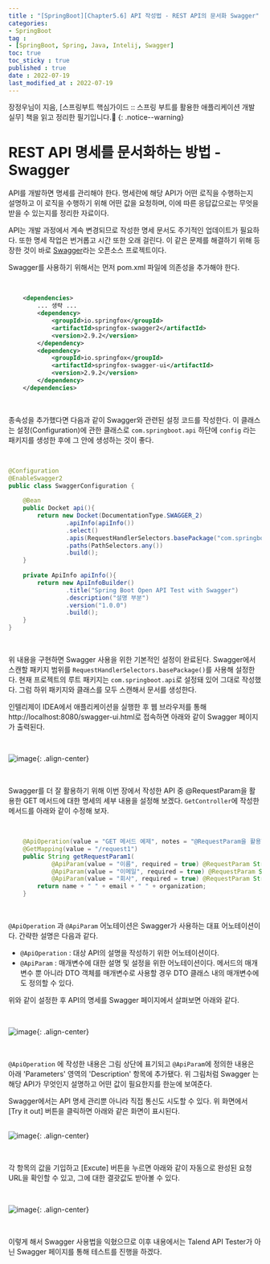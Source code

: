 ```yaml
---
title : "[SpringBoot][Chapter5.6] API 작성법 - REST API의 문서화 Swagger"
categories:
- SpringBoot
tag :
- [SpringBoot, Spring, Java, Intelij, Swagger]
toc: true
toc_sticky : true
published : true
date : 2022-07-19
last_modified_at : 2022-07-19
---
```






장정우님이 지음, [스프링부트 핵심가이드 :: 스프링 부트를 활용한 애플리케이션 개발 실무] 책을 읽고 정리한 필기입니다.📢
{: .notice--warning}



# REST API 명세를 문서화하는 방법 - Swagger

API를 개발하면 명세를 관리해야 한다. 명세란에 해당 API가 어떤 로직을 수행하는지 설명하고 이 로직을 수행하기 위해 어떤 값을 요청하며, 이에 따른 응답값으로는 무엇을 받을 수 있는지를 정리한 자료이다.

API는 개발 과정에서 계속 변경되므로 작성한 명세 문서도 주기적인 업데이트가 필요하다. 또한 명세 작업은 번거롭고 시간 또한 오래 걸린다. 이 같은 문제를 해결하기 위해 등장한 것이 바로 [Swagger]라는 오픈소스 프로젝트이다.

Swagger를 사용하기 위해서는 먼저 pom.xml 파일에 의존성을 추가해야 한다.

[Swagger]: https://swagger.io

<br>

```xml
    <dependencies>
        ... 생략 ...
        <dependency>
            <groupId>io.springfox</groupId>
            <artifactId>springfox-swagger2</artifactId>
            <version>2.9.2</version>
        </dependency>
        <dependency>
            <groupId>io.springfox</groupId>
            <artifactId>springfox-swagger-ui</artifactId>
            <version>2.9.2</version>
        </dependency>
    </dependencies>
```

<br>

종속성을 추가했다면 다음과 같이 Swagger와 관련된 설정 코드를 작성한다. 이 클래스는 설정(Configuration)에 관한 클래스로 `com.springboot.api` 하단에 `config` 라는 패키지를 생성한 후에 그 안에 생성하는 것이 좋다.

<br>

```java
@Configuration
@EnableSwagger2
public class SwaggerConfiguration {
    
    @Bean
    public Docket api(){
        return new Docket(DocumentationType.SWAGGER_2)
                .apiInfo(apiInfo())
                .select()
                .apis(RequestHandlerSelectors.basePackage("com.springboot.api"))
                .paths(PathSelectors.any())
                .build();
    }
    
    private ApiInfo apiInfo(){
        return new ApiInfoBuilder()
                .title("Spring Boot Open API Test with Swagger")
                .description("설명 부분")
                .version("1.0.0")
                .build();
    }
}
```

<br>

위 내용을 구현하면 Swagger 사용을 위한 기본적인 설정이 완료된다. Swagger에서 스캔할 패키지 범위를 `RequestHandlerSelectors.basePackage()`를 사용해 설정한다. 현재 프로젝트의 루트 패키지는 `com.springboot.api`로 설정돼 있어 그대로 작성했다. 그럼 하위 패키지와 클래스를 모두 스캔해서 문서를 생성한다.

인텔리제이 IDEA에서 애플리케이션을 실행한 후 웹 브라우저를 통해 <a herf="http://localhost:8080/swagger-ui.html" target="_blank"> http://localhost:8080/swagger-ui.html</a>로 접속하면 아래와 같이 Swagger 페이지가 출력된다.

<br>

![image](https://user-images.githubusercontent.com/13410737/179682619-d353d8c5-6960-4684-9595-87c54f530386.png){: .align-center}

<br>

Swagger를 더 잘 활용하기 위해 이번 장에서 작성한 API 중 @RequestParam을 활용한 GET 메서드에 대한 명세의 세부 내용을 설정해 보겠다. `GetController`에 작성한 메서드를 아래와 같이 수정해 보자.

<br>

```java
    @ApiOperation(value = "GET 메서드 예제", notes = "@RequestParam을 활용한 GET Method")
    @GetMapping(value = "/request1")
    public String getRequestParam1(
            @ApiParam(value = "이름", required = true) @RequestParam String name,
            @ApiParam(value = "이메일", required = true) @RequestParam String email,
            @ApiParam(value = "회사", required = true) @RequestParam String organization) {
        return name + " " + email + " " + organization;
    }
```

<br>

`@ApiOperation` 과 `@ApiParam` 어노테이션은 Swagger가 사용하는 대표 어노테이션이다. 간략한 설명은 다음과 같다.

- `@ApiOperation` : 대상 API의 설명을 작성하기 위한 어노테이션이다.
- `@ApiParam` : 매개변수에 대한 설명 및 설정을 위한 어노테이션이다. 메서드의 매개변수 뿐 아니라 DTO 객체를 매개변수로 사용할 경우 DTO 클래스 내의 매개변수에도 정의할 수 있다.

위와 같이 설정한 후 API의 명세를 Swagger 페이지에서 살펴보면 아래와 같다.

<br>

![image](https://user-images.githubusercontent.com/13410737/179756233-60403f63-32cc-454f-a5fc-5067969e50fc.png){: .align-center}

<br>

`@ApiOperation` 에 작성한 내용은 그림 상단에 표기되고 `@ApiParam`에 정의한 내용은 아래 'Parameters' 영역의 'Description' 항목에 추가됐다. 위 그림처럼 Swagger 는 해당 API가 무엇인지 설명하고 어떤 값이 필요한지를 한눈에 보여준다.

Swagger에서는 API 명세 관리뿐 아니라 직접 통신도 시도할 수 있다. 위 화면에서 [Try it out] 버튼을 클릭하면 아래와 같은 화면이 표시된다.

<br>![image](https://user-images.githubusercontent.com/13410737/179756657-62e7f81f-3dae-4ee1-bebd-99af9e90b7a7.png){: .align-center}

<br>



각 항목의 값을 기입하고 [Excute] 버튼을 누르면 아래와 같이 자동으로 완성된 요청 URL을 확인할 수 있고, 그에 대한 결괏값도 받아볼 수 있다.

<br>

![image](https://user-images.githubusercontent.com/13410737/179756937-1d2c5f4d-b104-4ec7-b6e8-cfd73f05a055.png){: .align-center}

<br>



이렇게 해서 Swagger 사용법을 익혔으므로 이후 내용에서는 Talend API Tester가 아닌 Swagger 페이지를 통해 테스트를 진행을 하겠다.
